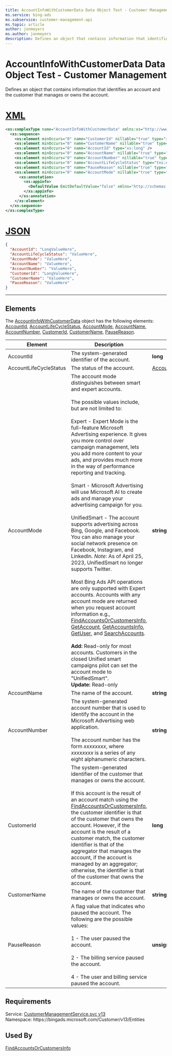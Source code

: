 ```yaml
---
title: AccountInfoWithCustomerData Data Object Test - Customer Management
ms.service: bing-ads
ms.subservice: customer-management-api
ms.topic: article
author: jonmeyers
ms.author: jonmeyers
description: Defines an object that contains information that identifies an account and the customer that manages or owns the account.(test)
---
```

# AccountInfoWithCustomerData Data Object Test - Customer Management
Defines an object that contains information that identifies an account and the customer that manages or owns the account.

# [XML](#tab/xml)

```xml
<xs:complexType name="AccountInfoWithCustomerData" xmlns:xs="http://www.w3.org/2001/XMLSchema">
  <xs:sequence>
    <xs:element minOccurs="0" name="CustomerId" nillable="true" type="xs:long" />
    <xs:element minOccurs="0" name="CustomerName" nillable="true" type="xs:string" />
    <xs:element minOccurs="0" name="AccountId" type="xs:long" />
    <xs:element minOccurs="0" name="AccountName" nillable="true" type="xs:string" />
    <xs:element minOccurs="0" name="AccountNumber" nillable="true" type="xs:string" />
    <xs:element minOccurs="0" name="AccountLifeCycleStatus" type="tns:AccountLifeCycleStatus" />
    <xs:element minOccurs="0" name="PauseReason" nillable="true" type="xs:unsignedByte" />
    <xs:element minOccurs="0" name="AccountMode" nillable="true" type="xs:string">
      <xs:annotation>
        <xs:appinfo>
          <DefaultValue EmitDefaultValue="false" xmlns="http://schemas.microsoft.com/2003/10/Serialization/" />
        </xs:appinfo>
      </xs:annotation>
    </xs:element>
  </xs:sequence>
</xs:complexType>
```

# [JSON](#tab/json)

```json
{
  "AccountId": "LongValueHere",
  "AccountLifeCycleStatus": "ValueHere",
  "AccountMode": "ValueHere",
  "AccountName": "ValueHere",
  "AccountNumber": "ValueHere",
  "CustomerId": "LongValueHere",
  "CustomerName": "ValueHere",
  "PauseReason": "ValueHere"
}
```

-----

## <a name="elements"></a>Elements

The [AccountInfoWithCustomerData](accountinfowithcustomerdata.md) object has the following elements: [AccountId](#accountid), [AccountLifeCycleStatus](#accountlifecyclestatus), [AccountMode](#accountmode), [AccountName](#accountname), [AccountNumber](#accountnumber), [CustomerId](#customerid), [CustomerName](#customername), [PauseReason](#pausereason).

|Element|Description|Data Type|
|-----------|---------------|-------------|
|<a name="accountid"></a>AccountId|The system-generated identifier of the account.|**long**|
|<a name="accountlifecyclestatus"></a>AccountLifeCycleStatus|The status of the account.|[AccountLifeCycleStatus](accountlifecyclestatus.md)|
|<a name="accountmode"></a>AccountMode|The account mode distinguishes between smart and expert accounts.<br/><br/>The possible values include, but are not limited to:<br/><br/>Expert - Expert Mode is the full-feature Microsoft Advertising experience. It gives you more control over campaign management, lets you add more content to your ads, and provides much more in the way of performance reporting and tracking.<br/><br/>Smart - Microsoft Advertising will use Microsoft AI to create ads and manage your advertising campaign for you.<br/><br/>UnifiedSmart - The account supports advertising across Bing, Google, and Facebook. You can also manage your social network presence on Facebook, Instagram, and LinkedIn. *Note*: As of April 25, 2023, UnifiedSmart no longer supports Twitter.<br/><br/>Most Bing Ads API operations are only supported with Expert accounts. Accounts with any account mode are returned when you request account information e.g., [FindAccountsOrCustomersInfo](findaccountsorcustomersinfo.md), [GetAccount](getaccount.md), [GetAccountsInfo](getaccountsinfo.md), [GetUser](getuser.md), and [SearchAccounts](searchaccounts.md).<br/><br/>**Add:** Read-only for most accounts. Customers in the closed Unified smart campaigns pilot can set the account mode to "UnifiedSmart".<br/>**Update:** Read-only|**string**|
|<a name="accountname"></a>AccountName|The name of the account.|**string**|
|<a name="accountnumber"></a>AccountNumber|The system-generated account number that is used to identify the account in the Microsoft Advertising web application.<br/><br/>The account number has the form *xxxxxxxx*, where *xxxxxxxx* is a series of any eight alphanumeric characters.|**string**|
|<a name="customerid"></a>CustomerId|The system-generated identifier of the customer that manages or owns the account.<br/><br/>If this account is the result of an account match using the [FindAccountsOrCustomersInfo](findaccountsorcustomersinfo.md), the customer identifier is that of the customer that owns the account. However, if the account is the result of a customer match, the customer identifier is that of the aggregator that manages the account, if the account is managed by an aggregator; otherwise, the identifier is that of the customer that owns the account.|**long**|
|<a name="customername"></a>CustomerName|The name of the customer that manages or owns the account.|**string**|
|<a name="pausereason"></a>PauseReason|A flag value that indicates who paused the account. The following are the possible values:<br/><br/>1 - The user paused the account.<br/><br/>2 - The billing service paused the account.<br/><br/>4 - The user and billing service paused the account.|**unsignedByte**|

## Requirements
Service: [CustomerManagementService.svc v13](https://clientcenter.api.bingads.microsoft.com/Api/CustomerManagement/v13/CustomerManagementService.svc)  
Namespace: https\://bingads.microsoft.com/Customer/v13/Entities  

## Used By
[FindAccountsOrCustomersInfo](findaccountsorcustomersinfo.md)  

